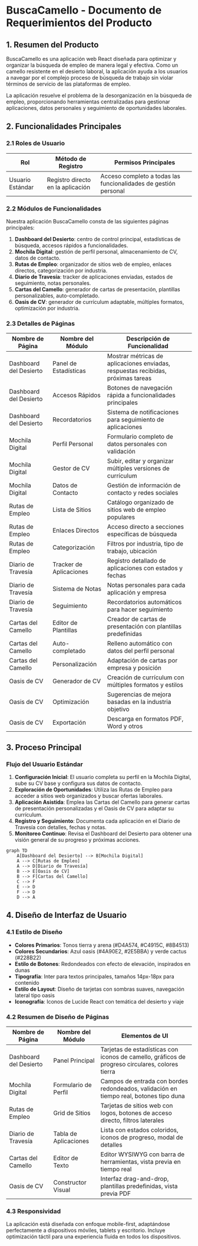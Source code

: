 # BuscaCamello - Documento de Requerimientos del Producto

## 1. Resumen del Producto

BuscaCamello es una aplicación web React diseñada para optimizar y organizar la búsqueda de empleo de manera legal y efectiva. Como un camello resistente en el desierto laboral, la aplicación ayuda a los usuarios a navegar por el complejo proceso de búsqueda de trabajo sin violar términos de servicio de las plataformas de empleo.

La aplicación resuelve el problema de la desorganización en la búsqueda de empleo, proporcionando herramientas centralizadas para gestionar aplicaciones, datos personales y seguimiento de oportunidades laborales.

## 2. Funcionalidades Principales

### 2.1 Roles de Usuario

| Rol | Método de Registro | Permisos Principales |
|-----|-------------------|---------------------|
| Usuario Estándar | Registro directo en la aplicación | Acceso completo a todas las funcionalidades de gestión personal |

### 2.2 Módulos de Funcionalidades

Nuestra aplicación BuscaCamello consta de las siguientes páginas principales:

1. **Dashboard del Desierto**: centro de control principal, estadísticas de búsqueda, accesos rápidos a funcionalidades.
2. **Mochila Digital**: gestión de perfil personal, almacenamiento de CV, datos de contacto.
3. **Rutas de Empleo**: organizador de sitios web de empleo, enlaces directos, categorización por industria.
4. **Diario de Travesía**: tracker de aplicaciones enviadas, estados de seguimiento, notas personales.
5. **Cartas del Camello**: generador de cartas de presentación, plantillas personalizables, auto-completado.
6. **Oasis de CV**: generador de currículum adaptable, múltiples formatos, optimización por industria.

### 2.3 Detalles de Páginas

| Nombre de Página | Nombre del Módulo | Descripción de Funcionalidad |
|------------------|-------------------|------------------------------|
| Dashboard del Desierto | Panel de Estadísticas | Mostrar métricas de aplicaciones enviadas, respuestas recibidas, próximas tareas |
| Dashboard del Desierto | Accesos Rápidos | Botones de navegación rápida a funcionalidades principales |
| Dashboard del Desierto | Recordatorios | Sistema de notificaciones para seguimiento de aplicaciones |
| Mochila Digital | Perfil Personal | Formulario completo de datos personales con validación |
| Mochila Digital | Gestor de CV | Subir, editar y organizar múltiples versiones de currículum |
| Mochila Digital | Datos de Contacto | Gestión de información de contacto y redes sociales |
| Rutas de Empleo | Lista de Sitios | Catálogo organizado de sitios web de empleo populares |
| Rutas de Empleo | Enlaces Directos | Acceso directo a secciones específicas de búsqueda |
| Rutas de Empleo | Categorización | Filtros por industria, tipo de trabajo, ubicación |
| Diario de Travesía | Tracker de Aplicaciones | Registro detallado de aplicaciones con estados y fechas |
| Diario de Travesía | Sistema de Notas | Notas personales para cada aplicación y empresa |
| Diario de Travesía | Seguimiento | Recordatorios automáticos para hacer seguimiento |
| Cartas del Camello | Editor de Plantillas | Creador de cartas de presentación con plantillas predefinidas |
| Cartas del Camello | Auto-completado | Relleno automático con datos del perfil personal |
| Cartas del Camello | Personalización | Adaptación de cartas por empresa y posición |
| Oasis de CV | Generador de CV | Creación de currículum con múltiples formatos y estilos |
| Oasis de CV | Optimización | Sugerencias de mejora basadas en la industria objetivo |
| Oasis de CV | Exportación | Descarga en formatos PDF, Word y otros |

## 3. Proceso Principal

### Flujo del Usuario Estándar

1. **Configuración Inicial**: El usuario completa su perfil en la Mochila Digital, sube su CV base y configura sus datos de contacto.
2. **Exploración de Oportunidades**: Utiliza las Rutas de Empleo para acceder a sitios web organizados y buscar ofertas laborales.
3. **Aplicación Asistida**: Emplea las Cartas del Camello para generar cartas de presentación personalizadas y el Oasis de CV para adaptar su currículum.
4. **Registro y Seguimiento**: Documenta cada aplicación en el Diario de Travesía con detalles, fechas y notas.
5. **Monitoreo Continuo**: Revisa el Dashboard del Desierto para obtener una visión general de su progreso y próximas acciones.

```mermaid
graph TD
    A[Dashboard del Desierto] --> B[Mochila Digital]
    A --> C[Rutas de Empleo]
    A --> D[Diario de Travesía]
    B --> E[Oasis de CV]
    B --> F[Cartas del Camello]
    C --> F
    E --> D
    F --> D
    D --> A
```

## 4. Diseño de Interfaz de Usuario

### 4.1 Estilo de Diseño

- **Colores Primarios**: Tonos tierra y arena (#D4A574, #C4915C, #8B4513)
- **Colores Secundarios**: Azul oasis (#4A90E2, #2E5BBA) y verde cactus (#228B22)
- **Estilo de Botones**: Redondeados con efecto de elevación, inspirados en dunas
- **Tipografía**: Inter para textos principales, tamaños 14px-18px para contenido
- **Estilo de Layout**: Diseño de tarjetas con sombras suaves, navegación lateral tipo oasis
- **Iconografía**: Iconos de Lucide React con temática del desierto y viaje

### 4.2 Resumen de Diseño de Páginas

| Nombre de Página | Nombre del Módulo | Elementos de UI |
|------------------|-------------------|----------------|
| Dashboard del Desierto | Panel Principal | Tarjetas de estadísticas con iconos de camello, gráficos de progreso circulares, colores tierra |
| Mochila Digital | Formulario de Perfil | Campos de entrada con bordes redondeados, validación en tiempo real, botones tipo duna |
| Rutas de Empleo | Grid de Sitios | Tarjetas de sitios web con logos, botones de acceso directo, filtros laterales |
| Diario de Travesía | Tabla de Aplicaciones | Lista con estados coloridos, iconos de progreso, modal de detalles |
| Cartas del Camello | Editor de Texto | Editor WYSIWYG con barra de herramientas, vista previa en tiempo real |
| Oasis de CV | Constructor Visual | Interfaz drag-and-drop, plantillas predefinidas, vista previa PDF |

### 4.3 Responsividad

La aplicación está diseñada con enfoque mobile-first, adaptándose perfectamente a dispositivos móviles, tablets y escritorio. Incluye optimización táctil para una experiencia fluida en todos los dispositivos.